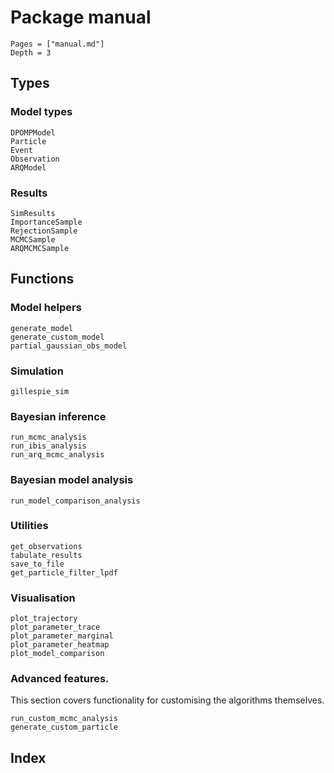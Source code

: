 # Package manual
```@contents
Pages = ["manual.md"]
Depth = 3
```

## Types

### Model types
```@docs
DPOMPModel
Particle
Event
Observation
ARQModel
```

### Results
```@docs
SimResults
ImportanceSample
RejectionSample
MCMCSample
ARQMCMCSample
```

## Functions

### Model helpers
```@docs
generate_model
generate_custom_model
partial_gaussian_obs_model
```

### Simulation
```@docs
gillespie_sim
```

### Bayesian inference

```@docs
run_mcmc_analysis
run_ibis_analysis
run_arq_mcmc_analysis
```

### Bayesian model analysis

```@docs
run_model_comparison_analysis
```

### Utilities
```@docs
get_observations
tabulate_results
save_to_file
get_particle_filter_lpdf
```

### Visualisation

```@docs
plot_trajectory
plot_parameter_trace
plot_parameter_marginal
plot_parameter_heatmap
plot_model_comparison
```

### Advanced features.
This section covers functionality for customising the algorithms themselves.

```@docs
run_custom_mcmc_analysis
generate_custom_particle
```

## Index
```@index
```
